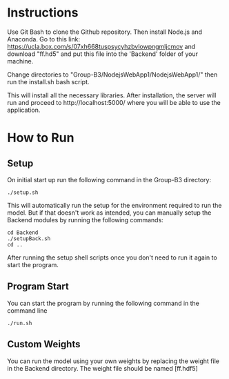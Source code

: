 # Instructions

Use Git Bash to clone the Github repository. Then install Node.js and Anaconda. Go to this link: https://ucla.box.com/s/07xh668tuspsycyhzbvlowpngmljcmov
and download "ff.hd5" and put this file into the 'Backend' folder of your machine.

Change directories to "Group-B3/NodejsWebApp1/NodejsWebApp1/" then run the install.sh bash script.

This will install all the necessary libraries. After installation, the server will run and proceed to http://localhost:5000/ where you will be able to use the application.

# How to Run

## Setup
On initial start up run the following command in the Group-B3 directory:
```
./setup.sh
```
This will automatically run the setup for the environment required to run the model. But if that doesn't work as intended, 
you can manually setup the Backend modules by running the following commands: 
```
cd Backend
./setupBack.sh
cd ..
```
After running the setup shell scripts once you don't need to run it again to start the program.

## Program Start
You can start the program by running the following command in the command line
```
./run.sh
```

## Custom Weights
You can run the model using your own weights by replacing the weight file in the Backend directory. The weight file should be named [ff.hdf5]

